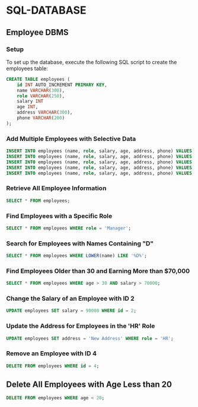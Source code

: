 # SQL-DATABASE

## Employee DBMS

### Setup
To set up the database, execute the following SQL script to create the employees table:

```sql
CREATE TABLE employees (
    id INT AUTO_INCREMENT PRIMARY KEY,
    name VARCHAR(300),
    role VARCHAR(250),
    salary INT
    age INT,
    address VARCHAR(300),
    phone VARCHAR(200)
);
```

### Add Multiple Employees with Selective Data

```sql
INSERT INTO employees (name, role, salary, age, address, phone) VALUES ('Drashti Patel', 'CEO', 100000, 20, 'Surat', '9874563214');
INSERT INTO employees (name, role, salary, age, address, phone) VALUES ('Meshwa Patel', 'HR', 80000, 21, 'Surat', '8965231478');
INSERT INTO employees (name, role, salary, age, address, phone) VALUES ('Prapti Patel', 'Accountant', 60000, 25, 'Surat', '8523697412');
INSERT INTO employees (name, role, salary, age, address, phone) VALUES ('Sonal Patel', 'Manager', 95000, 22, 'Surat', '7896541236');
INSERT INTO employees (name, role, salary, age, address, phone) VALUES ('Dipali Gunjal', 'Manager', 60000, 19, 'Surat', '9517532864');
```

### Retrieve All Employee Information
```sql
SELECT * FROM employees;
```

### Find Employees with a Specific Role
```sql
SELECT * FROM employees WHERE role = 'Manager';
```

### Search for Employees with Names Containing "D"
```sql
SELECT * FROM employees WHERE LOWER(name) LIKE '%D%';
```

### Find Employees Older than 30 and Earning More than $70,000
```sql
SELECT * FROM employees WHERE age > 30 AND salary > 70000;
```

### Change the Salary of an Employee with ID 2
```sql
UPDATE employees SET salary = 90000 WHERE id = 2;
```

### Update the Address for Employees in the 'HR' Role
```sql
UPDATE employees SET address = 'New Address' WHERE role = 'HR';
```

### Remove an Employee with ID 4
```sql
DELETE FROM employees WHERE id = 4;
```

## Delete All Employees with Age Less than 20
```sql
DELETE FROM employees WHERE age < 20;
```
